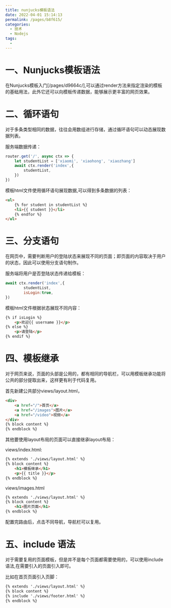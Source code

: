```yaml
---
title: nunjucks模板语法
date: 2022-04-01 15:14:13
permalink: /pages/b8f615/
categories:
  - 技术
  - Nodejs
tags:
  - 
---
```


# 一、Nunjucks模板语法

在Nunjucks模板入门[/pages/d9664c/],可以通过render方法来指定渲染的模板的基础用法，此外它还可以向模板传递数据，能够展示更丰富的网页效果。

# 二、循环语句

对于多条类型相同的数据，往往会用数组进行存储，通过循环语句可以动态展现数据列表。

服务端数据传递：
```js
router.get('/', async ctx => {
    let studentList = ['xiaomi', 'xiaohong', 'xiaozhang']
    await ctx.render('index',{
        studentList,
    })
})
```

模板html文件使用循环语句展现数据,可以得到多条数据的列表：
```html
<ul>
    {% for student in studentList %}
    <li>{{ student }}</li>
    {% endfor %}
</ul>
```

# 三、分支语句

在网页中，需要判断用户的登陆状态来展现不同的页面；即页面的内容取决于用户的状态，因此可以使用分支语句制作。

服务端将用户是否登陆状态传递给模板：
```js
await ctx.render('index',{
        studentList,
        isLogin:true,
})
```

模板html文件根据状态展现不同内容：
```html
{% if isLogin %}
    <p>欢迎{{ username }}</p>
{% else %}
    <p>请登陆</p>
{% endif %}
```

# 四、模板继承

对于网页来说，页面的头部是公用的，都有相同的导航栏，可以用模板继承功能将公共的部分提取出来，这样更有利于代码复用。

首先新建公共部分views/layout.html，
```html
<div>
    <a href="/">首页</a>
    <a href="/images">图片</a>
    <a href="/video">视频</a>
</div>
{% block content %}
{% endblock %}
```

其他要使用layout布局的页面可以直接继承layout布局：

views/index.html:
```html
{% extends './views/layout.html' %}
{% block content %}
    <h1>模板继承</h1>
    <p>{{ title }}</p>
{% endblock %}
```
views/images.html
```html
{% extends './views/layout.html' %}
{% block content %}
    <h1>图片页面</h1>
{% endblock %}
```

配置完路由后，点击不同导航，导航栏可以复用。

# 五、include 语法

对于需要复用的页面模板，但是并不是每个页面都需要使用的，可以使用include 语法,在需要引入的页面引入即可。

比如在首页页面引入页脚：
```html
{% extends './views/layout.html' %}
{% block content %}
{% include './views/footer.html' %}
{% endblock %}
```